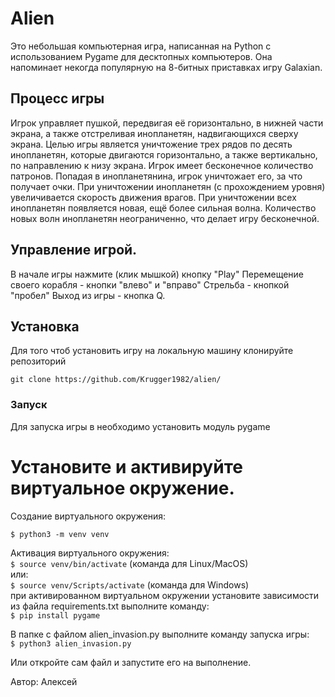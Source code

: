 # Alien


Это небольшая компьютерная игра, написанная на Python с использованием Pygame для десктопных компьютеров.
Она напоминает некогда популярную на 8-битных приставках игру Galaxian.

## Процесс игры
Игрок управляет пушкой, передвигая её горизонтально, в нижней части экрана, а также отстреливая инопланетян, надвигающихся сверху экрана.
Целью игры является уничтожение трех рядов по десять инопланетян, которые двигаются горизонтально, а также вертикально, по направлению к низу экрана.
Игрок имеет бесконечное количество патронов.
Попадая в инопланетянина, игрок уничтожает его, за что получает очки.
При уничтожении инопланетян (с прохождением уровня) увеличивается скорость движения врагов.
При уничтожении всех инопланетян появляется новая, ещё более сильная волна. 
Количество новых волн инопланетян неограниченно, что делает игру бесконечной.

## Управление игрой.
В начале игры нажмите (клик мышкой) кнопку "Play"
Перемещение своего корабля - кнопки "влево" и "вправо"
Стрельба - кнопкой "пробел"
Выход из игры - кнопка Q.

## Установка

Для того чтоб установить игру на локальную машину клонируйте репозиторий  
```
git clone https://github.com/Krugger1982/alien/
```

### Запуск

Для запуска игры в необходимо установить модуль pygame 

# Установите и активируйте виртуальное окружение.  

Cоздание виртуального окружения:  
```
$ python3 -m venv venv
```

Активация виртуального окружения:  
```$ source venv/bin/activate``` (команда для Linux/MacOS)  
или:  
```$ source venv/Scripts/activate``` (команда для Windows)  
при активированном виртуальном окружении установите зависимости из файла requirements.txt
выполните команду:  
```$ pip install pygame ```

В папке с файлом alien_invasion.py выполните команду запуска игры:  
```$ python3 alien_invasion.py ```  

Или откройте сам файл и запустите его на выполнение.

Автор:
Алексей
